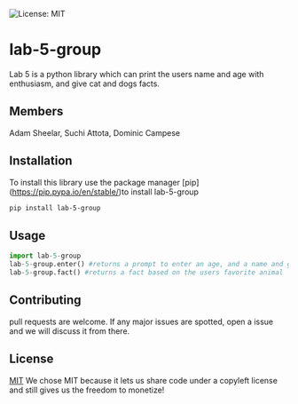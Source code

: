![License: MIT](https://img.shields.io/badge/License-MIT-yellow.svg)


# lab-5-group
Lab 5 is a python library which can print the users name and age with enthusiasm, and give cat and dogs facts. 

## Members
Adam Sheelar, Suchi Attota, Dominic Campese

## Installation
To install this library use the package manager [pip] (https://pip.pypa.io/en/stable/)to install lab-5-group
```bash
pip install lab-5-group
```
## Usage 
```python
import lab-5-group
lab-5-group.enter() #returns a prompt to enter an age, and a name and greets the user 
lab-5-group.fact() #returns a fact based on the users favorite animal
```
## Contributing
pull requests are welcome. If any major issues are spotted, open a issue and we will discuss it from there.

## License
[MIT](https://choosealicense.com/licenses/mit/)
We chose MIT because it lets us share code under a copyleft license and still gives us the freedom to monetize!
